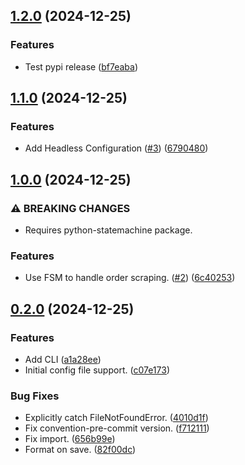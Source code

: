 ## [1.2.0](https://github.com/elsell/monarch-money-amazon-connector/compare/v1.1.0...v1.2.0) (2024-12-25)


### Features

* Test pypi release ([bf7eaba](https://github.com/elsell/monarch-money-amazon-connector/commit/bf7eabad09cdbbaee0bc796cb1d6fca812ce9976))

## [1.1.0](https://github.com/elsell/monarch-money-amazon-connector/compare/v1.0.0...v1.1.0) (2024-12-25)


### Features

* Add Headless Configuration ([#3](https://github.com/elsell/monarch-money-amazon-connector/issues/3)) ([6790480](https://github.com/elsell/monarch-money-amazon-connector/commit/6790480e6a566f0b4a08620fa8464abbca65b8c4))

## [1.0.0](https://github.com/elsell/monarch-money-amazon-connector/compare/v0.2.0...v1.0.0) (2024-12-25)


### ⚠ BREAKING CHANGES

* Requires python-statemachine package.

### Features

* Use FSM to handle order scraping. ([#2](https://github.com/elsell/monarch-money-amazon-connector/issues/2)) ([6c40253](https://github.com/elsell/monarch-money-amazon-connector/commit/6c40253ec8a6a6e8e07ae1dbfc4b7cc652e574fb))

## [0.2.0](https://github.com/elsell/monarch-money-amazon-connector/compare/4010d1f447f515396109e848a1afb3adbe9b629b...v0.2.0) (2024-12-25)


### Features

* Add CLI ([a1a28ee](https://github.com/elsell/monarch-money-amazon-connector/commit/a1a28ee6dc800c750d4812b3f284d82ab3f973d7))
* Initial config file support. ([c07e173](https://github.com/elsell/monarch-money-amazon-connector/commit/c07e17380e6fecffc48664b73da84d99ffa576d6))


### Bug Fixes

* Explicitly catch FileNotFoundError. ([4010d1f](https://github.com/elsell/monarch-money-amazon-connector/commit/4010d1f447f515396109e848a1afb3adbe9b629b))
* Fix convention-pre-commit version. ([f712111](https://github.com/elsell/monarch-money-amazon-connector/commit/f712111aeca25e8cc58456fa7d5ac922772991d2))
* Fix import. ([656b99e](https://github.com/elsell/monarch-money-amazon-connector/commit/656b99e3bfb1113e280d0d89443924d7db586e56))
* Format on save. ([82f00dc](https://github.com/elsell/monarch-money-amazon-connector/commit/82f00dc6f692142d56318adda2cef03a296c164d))

